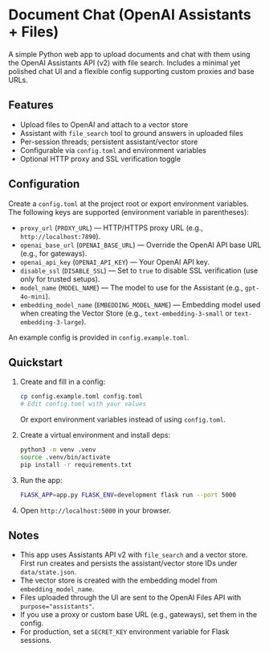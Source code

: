 # Document Chat (OpenAI Assistants + Files)

A simple Python web app to upload documents and chat with them using the OpenAI Assistants API (v2) with file search. Includes a minimal yet polished chat UI and a flexible config supporting custom proxies and base URLs.

## Features

- Upload files to OpenAI and attach to a vector store
- Assistant with `file_search` tool to ground answers in uploaded files
- Per-session threads; persistent assistant/vector store
- Configurable via `config.toml` and environment variables
- Optional HTTP proxy and SSL verification toggle

## Configuration

Create a `config.toml` at the project root or export environment variables. The following keys are supported (environment variable in parentheses):

- `proxy_url` (`PROXY_URL`) — HTTP/HTTPS proxy URL (e.g., `http://localhost:7890`).
- `openai_base_url` (`OPENAI_BASE_URL`) — Override the OpenAI API base URL (e.g., for gateways).
- `openai_api_key` (`OPENAI_API_KEY`) — Your OpenAI API key.
- `disable_ssl` (`DISABLE_SSL`) — Set to `true` to disable SSL verification (use only for trusted setups).
- `model_name` (`MODEL_NAME`) — The model to use for the Assistant (e.g., `gpt-4o-mini`).
- `embedding_model_name` (`EMBEDDING_MODEL_NAME`) — Embedding model used when creating the Vector Store (e.g., `text-embedding-3-small` or `text-embedding-3-large`).

An example config is provided in `config.example.toml`.

## Quickstart

1. Create and fill in a config:

   ```sh
   cp config.example.toml config.toml
   # Edit config.toml with your values
   ```

   Or export environment variables instead of using `config.toml`.

2. Create a virtual environment and install deps:

   ```sh
   python3 -m venv .venv
   source .venv/bin/activate
   pip install -r requirements.txt
   ```

3. Run the app:

   ```sh
   FLASK_APP=app.py FLASK_ENV=development flask run --port 5000
   ```

4. Open `http://localhost:5000` in your browser.

## Notes

- This app uses Assistants API v2 with `file_search` and a vector store. First run creates and persists the assistant/vector store IDs under `data/state.json`.
- The vector store is created with the embedding model from `embedding_model_name`.
- Files uploaded through the UI are sent to the OpenAI Files API with `purpose="assistants"`.
- If you use a proxy or custom base URL (e.g., gateways), set them in the config.
- For production, set a `SECRET_KEY` environment variable for Flask sessions.
